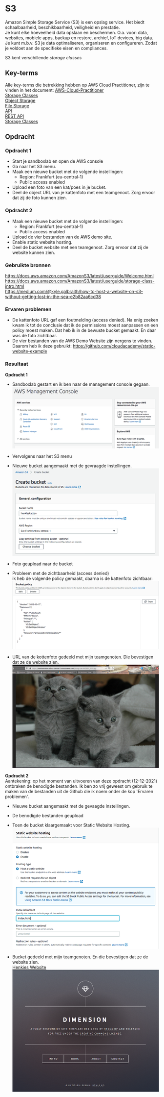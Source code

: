 # S3
Amazon Simple Storage Service (S3) is een opslag service. Het biedt schaalbaarheid, beschikbaarheid, veiligheid en prestatie.  
Je kunt elke hoeveelheid data opslaan en beschermen. O.a. voor: data, websites, mobiele apps, backup en restore, archief, IoT devices, big data.  
Je kunt m.b.v. S3 je data optimaliseren, organiseren en configureren. Zodat je voldoet aan de specifieke eisen en compliances.

S3 kent verschillende _storage classes_

## Key-terms
Alle key-terms die betrekking hebben op AWS Cloud Practitioner, zijn te vinden in het document: [AWS-Cloud-Practitioner](../beschrijvingen/aws-cloud-practitioner.md)  
[Storage Classes](../beschrijvingen/aws-cloud-practitioner.md#StorageClasses)  
[Object Storage](../beschrijvingen/aws-cloud-practitioner.md#ObjectStorage)  
[File Storage](../beschrijvingen/aws-cloud-practitioner.md#FileStorage)  
[API](../beschrijvingen/aws-cloud-practitioner.md#API)  
[REST API](../beschrijvingen/aws-cloud-practitioner.md#REST)  
[Storage Classes](../beschrijvingen/aws-cloud-practitioner.md#StorageClasses)  

## Opdracht
### Opdracht 1
- Start je sandboxlab en open de AWS console
- Ga naar het S3 menu.
- Maak een nieuwe bucket met de volgende instellingen:
    - Region: Frankfurt (eu-central-1)
    - Public access enabled
- Upload een foto van een kat/poes in je bucket.
- Deel de object URL van je kattenfoto met een teamgenoot. Zorg ervoor dat zij de foto kunnen zien.

### Opdracht 2
- Maak een nieuwe bucket met de volgende instellingen:
    - Region: Frankfurt (eu-central-1)
    - Public access enabled
- Upload de vier bestanden van de AWS demo site.
- Enable static website hosting.
- Deel de bucket website met een teamgenoot. Zorg ervoor dat zij de website kunnen zien.

### Gebruikte bronnen
https://docs.aws.amazon.com/AmazonS3/latest/userguide/Welcome.html  
https://docs.aws.amazon.com/AmazonS3/latest/userguide/storage-class-intro.html  
https://medium.com/@kyle.galbraith/how-to-host-a-website-on-s3-without-getting-lost-in-the-sea-e2b82aa6cd38  

### Ervaren problemen
- De kattenfoto URL gaf een foutmelding (access denied). Na enig zoeken kwam ik tot de conclusie dat ik de permissions moest aanpassen en een policy moest maken. Dat heb ik in de bewuste bucket gemaakt. En daar was de foto zichtbaar.  
- De vier bestanden van de AWS Demo Website zijn nergens te vinden.
Daarom heb ik deze gebruikt: https://github.com/cloudacademy/static-website-example


### Resultaat
**Opdracht 1**  
- Sandboxlab gestart en ik ben naar de management console gegaan.  
![console](../00_includes/AWS-05a.png)  

- Vervolgens naar het S3 menu   

- Nieuwe bucket aangemaakt met de gevraagde instellingen.  
![bucket](../00_includes/AWS-05b.png)  

- Foto geupload naar de bucket  
- Probleem met de zichtbaarheid (access denied)  
ik heb de volgende policy gemaakt, daarna is de kattenfoto zichtbaar:  
![policy](../00_includes/AWS-05d.png)  

- URL van de kottenfoto gedeeld met mijn teamgenoten. Die bevestigen dat ze de website zien.  
![katten](../00_includes/AWS-05c.png)  

**Opdracht 2**  
Aantekening: op het moment van uitvoeren van deze opdracht (12-12-2021) ontbraken de benodigde bestanden. Ik ben zo vrij geweest om gebruik te maken van de bestanden uit de Github die ik noem onder de kop 'Ervaren problemen'.  

- Nieuwe bucket aangemaakt met de gevaagde instellingen.  
- De benodigde bestanden geupload  
- Toen de bucket klaargemaakt voor Static Website Hosting.
![static](../00_includes/AWS-05e.png)  

- Bucket gedeeld met mijn teamgenoten. En die bevestigen dat ze de website zien.  
[Henkies Website](https://henkieswebsite.s3.eu-central-1.amazonaws.com/index.html)  
![henkieswebsite](../00_includes/AWS-05f.png)  